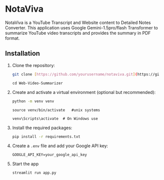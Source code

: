 # NotaViva
NotaViva is a YouTube Transcript and Website content to Detailed Notes Converter. This application uses Google Gemini-1.5pro/flash Transformer to summarize YouTube video transcripts and provides the summary in PDF format.

## Installation

1. Clone the repository:
    ```bash
    git clone [https://github.com/yourusername/notaviva.git](https://github.com/Abie2023/Web-Video-Summarizer.git)
    ```
    ```
    cd Web-Video-Summarizer
    ```

2. Create and activate a virtual environment (optional but recommended):
    ```bash
    python -m venv venv
    ```
    ```
    source venv/bin/activate   #unix systems
    ```
    ```
   venv\Scripts\activate  # On Windows use
    ```

3. Install the required packages:
    ```bash
    pip install -r requirements.txt
    ```

4. Create a `.env` file and add your Google API key:
    ```plaintext
    GOOGLE_API_KEY=your_google_api_key
    ```

5. Start the app
   ```
   streamlit run app.py
   ```
